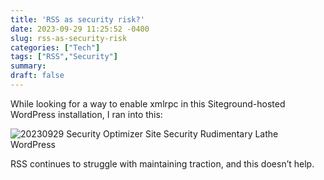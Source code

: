 ```yaml
---
title: 'RSS as security risk?'
date: 2023-09-29 11:25:52 -0400
slug: rss-as-security-risk
categories: ["Tech"]
tags: ["RSS","Security"]
summary: 
draft: false
---
```


While looking for a way to enable xmlrpc in this Siteground-hosted WordPress installation, I ran into this:

![20230929 Security Optimizer  Site Security  Rudimentary Lathe  WordPress](/img/2023/09/20230929-Security-Optimizer-Site.png)

RSS continues to struggle with maintaining traction, and this doesn’t help.
